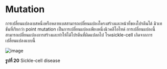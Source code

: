 # Mutation

การเปลี่ยนแปลงเบสหนึ่งหรือหลายเบสสามารถเปลี่ยนแปลงโครงสร้างและหน้าที่ของโปรตีนได้ มิวเทชันที่เรียกว่า point mutation เป็นการเปลี่ยนแปลงเพียงหนึ่งนิวคลีโอไทด์ การเปลี่ยนแปลงนี้สามารถเปลี่ยนแปลงการสร้างและทำให้ได้โปรตีนที่ผิดแปลกไป โรคsickle-cell เกิดจากการเปลี่ยนแปลงแบบนี้

![image](https://github.com/mdetcharoen/etc/assets/70691598/a572ee4e-641e-4dee-93ef-252c36c9ae62)

**รูปที่ 20** Sickle-cell disease
</br>
